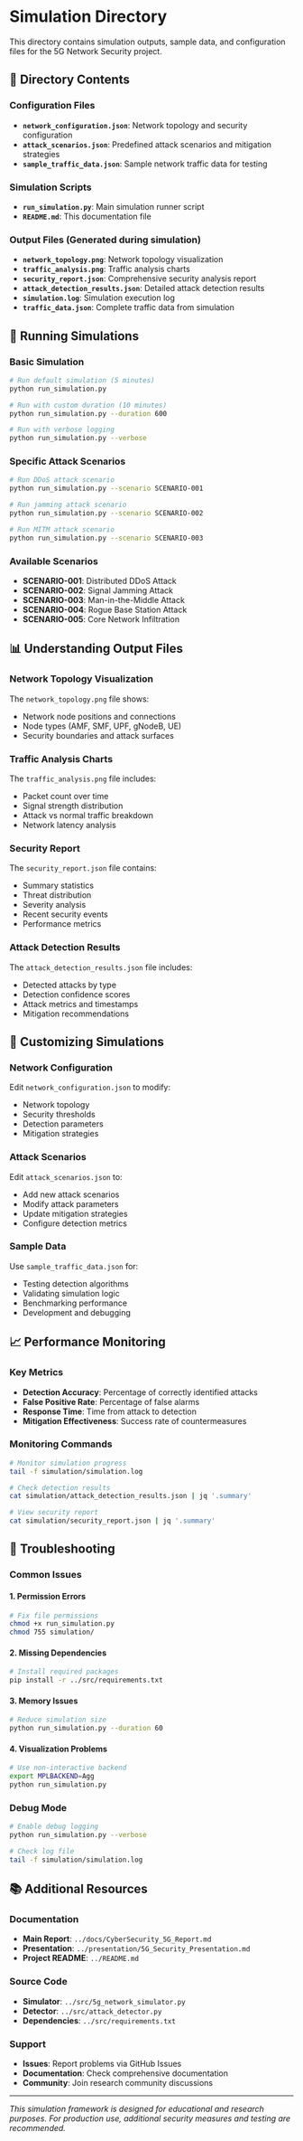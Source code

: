 # Simulation Directory

This directory contains simulation outputs, sample data, and configuration files for the 5G Network Security project.

## 📁 Directory Contents

### Configuration Files
- **`network_configuration.json`**: Network topology and security configuration
- **`attack_scenarios.json`**: Predefined attack scenarios and mitigation strategies
- **`sample_traffic_data.json`**: Sample network traffic data for testing

### Simulation Scripts
- **`run_simulation.py`**: Main simulation runner script
- **`README.md`**: This documentation file

### Output Files (Generated during simulation)
- **`network_topology.png`**: Network topology visualization
- **`traffic_analysis.png`**: Traffic analysis charts
- **`security_report.json`**: Comprehensive security analysis report
- **`attack_detection_results.json`**: Detailed attack detection results
- **`simulation.log`**: Simulation execution log
- **`traffic_data.json`**: Complete traffic data from simulation

## 🚀 Running Simulations

### Basic Simulation
```bash
# Run default simulation (5 minutes)
python run_simulation.py

# Run with custom duration (10 minutes)
python run_simulation.py --duration 600

# Run with verbose logging
python run_simulation.py --verbose
```

### Specific Attack Scenarios
```bash
# Run DDoS attack scenario
python run_simulation.py --scenario SCENARIO-001

# Run jamming attack scenario
python run_simulation.py --scenario SCENARIO-002

# Run MITM attack scenario
python run_simulation.py --scenario SCENARIO-003
```

### Available Scenarios
- **SCENARIO-001**: Distributed DDoS Attack
- **SCENARIO-002**: Signal Jamming Attack
- **SCENARIO-003**: Man-in-the-Middle Attack
- **SCENARIO-004**: Rogue Base Station Attack
- **SCENARIO-005**: Core Network Infiltration

## 📊 Understanding Output Files

### Network Topology Visualization
The `network_topology.png` file shows:
- Network node positions and connections
- Node types (AMF, SMF, UPF, gNodeB, UE)
- Security boundaries and attack surfaces

### Traffic Analysis Charts
The `traffic_analysis.png` file includes:
- Packet count over time
- Signal strength distribution
- Attack vs normal traffic breakdown
- Network latency analysis

### Security Report
The `security_report.json` file contains:
- Summary statistics
- Threat distribution
- Severity analysis
- Recent security events
- Performance metrics

### Attack Detection Results
The `attack_detection_results.json` file includes:
- Detected attacks by type
- Detection confidence scores
- Attack metrics and timestamps
- Mitigation recommendations

## 🔧 Customizing Simulations

### Network Configuration
Edit `network_configuration.json` to modify:
- Network topology
- Security thresholds
- Detection parameters
- Mitigation strategies

### Attack Scenarios
Edit `attack_scenarios.json` to:
- Add new attack scenarios
- Modify attack parameters
- Update mitigation strategies
- Configure detection metrics

### Sample Data
Use `sample_traffic_data.json` for:
- Testing detection algorithms
- Validating simulation logic
- Benchmarking performance
- Development and debugging

## 📈 Performance Monitoring

### Key Metrics
- **Detection Accuracy**: Percentage of correctly identified attacks
- **False Positive Rate**: Percentage of false alarms
- **Response Time**: Time from attack to detection
- **Mitigation Effectiveness**: Success rate of countermeasures

### Monitoring Commands
```bash
# Monitor simulation progress
tail -f simulation/simulation.log

# Check detection results
cat simulation/attack_detection_results.json | jq '.summary'

# View security report
cat simulation/security_report.json | jq '.summary'
```

## 🐛 Troubleshooting

### Common Issues

#### 1. Permission Errors
```bash
# Fix file permissions
chmod +x run_simulation.py
chmod 755 simulation/
```

#### 2. Missing Dependencies
```bash
# Install required packages
pip install -r ../src/requirements.txt
```

#### 3. Memory Issues
```bash
# Reduce simulation size
python run_simulation.py --duration 60
```

#### 4. Visualization Problems
```bash
# Use non-interactive backend
export MPLBACKEND=Agg
python run_simulation.py
```

### Debug Mode
```bash
# Enable debug logging
python run_simulation.py --verbose

# Check log file
tail -f simulation/simulation.log
```

## 📚 Additional Resources

### Documentation
- **Main Report**: `../docs/CyberSecurity_5G_Report.md`
- **Presentation**: `../presentation/5G_Security_Presentation.md`
- **Project README**: `../README.md`

### Source Code
- **Simulator**: `../src/5g_network_simulator.py`
- **Detector**: `../src/attack_detector.py`
- **Dependencies**: `../src/requirements.txt`

### Support
- **Issues**: Report problems via GitHub Issues
- **Documentation**: Check comprehensive documentation
- **Community**: Join research community discussions

---

*This simulation framework is designed for educational and research purposes. For production use, additional security measures and testing are recommended.*
